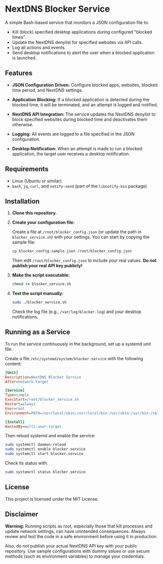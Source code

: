 # NextDNS Blocker Service

A simple Bash-based service that monitors a JSON configuration file to:
- Kill (block) specified desktop applications during configured "blocked times".
- Update the NextDNS denylist for specified websites via API calls.
- Log all actions and events.
- Send desktop notifications to alert the user when a blocked application is launched.

## Features

- **JSON Configuration Driven:**
  Configure blocked apps, websites, blocked time period, and NextDNS settings.

- **Application Blocking:**
  If a blocked application is detected during the blocked time, it will be terminated, and an attempt is logged and notified.

- **NextDNS API Integration:**
  The service updates the NextDNS denylist to block specified websites during blocked time and deactivates them otherwise.

- **Logging:**
  All events are logged to a file specified in the JSON configuration.

- **Desktop Notification:**
  When an attempt is made to run a blocked application, the target user receives a desktop notification.

## Requirements

- Linux (Ubuntu or similar)
- `bash`, `jq`, `curl`, and `notify-send` (part of the `libnotify-bin` package)

## Installation

1. **Clone this repository.**

2. **Create your configuration file:**

   Create a file at `/root/blocker_config.json` (or update the path in `blocker_service.sh`) with your settings. You can start by copying the sample file:

   ```bash
   cp blocker_config.sample.json /root/blocker_config.json
   ```

   Then edit `/root/blocker_config.json` to include your real values. **Do not publish your real API key publicly!**

3. **Make the script executable:**

   ```bash
   chmod +x blocker_service.sh
   ```

4. **Test the script manually:**

   ```bash
   sudo ./blocker_service.sh
   ```

   Check the log file (e.g., `/var/log/blocker.log`) and your desktop notifications.

## Running as a Service

To run the service continuously in the background, set up a systemd unit file.

Create a file `/etc/systemd/system/blocker.service` with the following content:

```ini
[Unit]
Description=NextDNS Blocker Service
After=network.target

[Service]
Type=simple
ExecStart=/root/blocker_service.sh
Restart=always
User=root
Environment=PATH=/usr/local/sbin:/usr/local/bin:/usr/sbin:/usr/bin:/sbin:/bin

[Install]
WantedBy=multi-user.target
```

Then reload systemd and enable the service:

```bash
sudo systemctl daemon-reload
sudo systemctl enable blocker.service
sudo systemctl start blocker.service
```

Check its status with:

```bash
sudo systemctl status blocker.service
```

## License

This project is licensed under the MIT License.

## Disclaimer

**Warning:** Running scripts as root, especially those that kill processes and update network settings, can have unintended consequences. Always review and test the code in a safe environment before using it in production.

Also, do not publish your actual NextDNS API key with your public repository. Use sample configurations with dummy values or use secure methods (such as environment variables) to manage your credentials.
```
